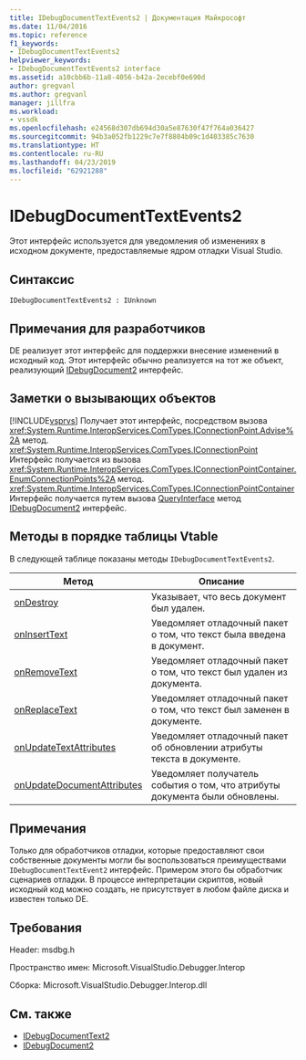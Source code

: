 ```yaml
---
title: IDebugDocumentTextEvents2 | Документация Майкрософт
ms.date: 11/04/2016
ms.topic: reference
f1_keywords:
- IDebugDocumentTextEvents2
helpviewer_keywords:
- IDebugDocumentTextEvents2 interface
ms.assetid: a10cbb6b-11a8-4056-b42a-2ecebf0e690d
author: gregvanl
ms.author: gregvanl
manager: jillfra
ms.workload:
- vssdk
ms.openlocfilehash: e24568d307db694d30a5e87630f47f764a036427
ms.sourcegitcommit: 94b3a052fb1229c7e7f8804b09c1d403385c7630
ms.translationtype: HT
ms.contentlocale: ru-RU
ms.lasthandoff: 04/23/2019
ms.locfileid: "62921288"
---
```

# <a name="idebugdocumenttextevents2"></a>IDebugDocumentTextEvents2
Этот интерфейс используется для уведомления об изменениях в исходном документе, предоставляемые ядром отладки Visual Studio.

## <a name="syntax"></a>Синтаксис

```
IDebugDocumentTextEvents2 : IUnknown
```

## <a name="notes-for-implementers"></a>Примечания для разработчиков
 DE реализует этот интерфейс для поддержки внесение изменений в исходный код. Этот интерфейс обычно реализуется на тот же объект, реализующий [IDebugDocument2](../../../extensibility/debugger/reference/idebugdocument2.md) интерфейс.

## <a name="notes-for-callers"></a>Заметки о вызывающих объектов
 [!INCLUDE[vsprvs](../../../code-quality/includes/vsprvs_md.md)] Получает этот интерфейс, посредством вызова <xref:System.Runtime.InteropServices.ComTypes.IConnectionPoint.Advise%2A> метод. <xref:System.Runtime.InteropServices.ComTypes.IConnectionPoint> Интерфейс получается из вызова <xref:System.Runtime.InteropServices.ComTypes.IConnectionPointContainer.EnumConnectionPoints%2A> метод. <xref:System.Runtime.InteropServices.ComTypes.IConnectionPointContainer> Интерфейс получается путем вызова [QueryInterface](/cpp/atl/queryinterface) метод [IDebugDocument2](../../../extensibility/debugger/reference/idebugdocument2.md) интерфейс.

## <a name="methods-in-vtable-order"></a>Методы в порядке таблицы Vtable
 В следующей таблице показаны методы `IDebugDocumentTextEvents2`.

|Метод|Описание|
|------------|-----------------|
|[onDestroy](../../../extensibility/debugger/reference/idebugdocumenttextevents2-ondestroy.md)|Указывает, что весь документ был удален.|
|[onInsertText](../../../extensibility/debugger/reference/idebugdocumenttextevents2-oninserttext.md)|Уведомляет отладочный пакет о том, что текст была введена в документ.|
|[onRemoveText](../../../extensibility/debugger/reference/idebugdocumenttextevents2-onremovetext.md)|Уведомляет отладочный пакет о том, что текст был удален из документа.|
|[onReplaceText](../../../extensibility/debugger/reference/idebugdocumenttextevents2-onreplacetext.md)|Уведомляет отладочный пакет о том, что текст был заменен в документе.|
|[onUpdateTextAttributes](../../../extensibility/debugger/reference/idebugdocumenttextevents2-onupdatetextattributes.md)|Уведомляет отладочный пакет об обновлении атрибуты текста в документе.|
|[onUpdateDocumentAttributes](../../../extensibility/debugger/reference/idebugdocumenttextevents2-onupdatedocumentattributes.md)|Уведомляет получатель события о том, что атрибуты документа были обновлены.|

## <a name="remarks"></a>Примечания
 Только для обработчиков отладки, которые предоставляют свои собственные документы могли бы воспользоваться преимуществами `IDebugDocumentTextEvent2` интерфейс. Примером этого бы обработчик сценариев отладки. В процессе интерпретации скриптов, новый исходный код можно создать, не присутствует в любом файле диска и известен только DE.

## <a name="requirements"></a>Требования
 Header: msdbg.h

 Пространство имен: Microsoft.VisualStudio.Debugger.Interop

 Сборка: Microsoft.VisualStudio.Debugger.Interop.dll

## <a name="see-also"></a>См. также
- [IDebugDocumentText2](../../../extensibility/debugger/reference/idebugdocumenttext2.md)
- [IDebugDocument2](../../../extensibility/debugger/reference/idebugdocument2.md)